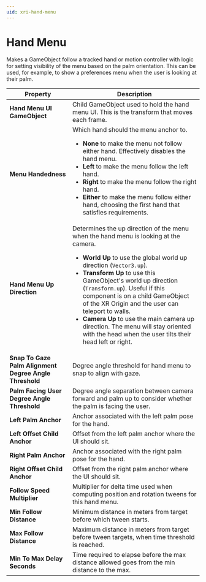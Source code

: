 ```yaml
---
uid: xri-hand-menu
---
```

# Hand Menu

Makes a GameObject follow a tracked hand or motion controller with logic for setting visibility of the menu based on the palm orientation. This can be used, for example, to show a preferences menu when the user is looking at their palm.

|**Property**|**Description**|
|---|---|
|**Hand Menu UI GameObject** | Child GameObject used to hold the hand menu UI. This is the transform that moves each frame.|
|**Menu Handedness** | Which hand should the menu anchor to.<br/><ul><li>**None** to make the menu not follow either hand. Effectively disables the hand menu.</li><li>**Left** to make the menu follow the left hand.</li><li>**Right** to make the menu follow the right hand.</li><li>**Either** to make the menu follow either hand, choosing the first hand that satisfies requirements.</li></ul>|
|**Hand Menu Up Direction**|Determines the up direction of the menu when the hand menu is looking at the camera.<br/><ul><li>**World Up** to use the global world up direction (`Vector3.up`).</li><li>**Transform Up** to use this GameObject's world up direction (`Transform.up`). Useful if this component is on a child GameObject of the XR Origin and the user can teleport to walls.</li><li>**Camera Up** to use the main camera up direction. The menu will stay oriented with the head when the user tilts their head left or right.</li></ul>|
|**Snap To Gaze Palm Alignment Degree Angle Threshold** | Degree angle threshold for hand menu to snap to align with gaze.|
|**Palm Facing User Degree Angle Threshold** | Degree angle separation between camera forward and palm up to consider whether the palm is facing the user.|
|**Left Palm Anchor** | Anchor associated with the left palm pose for the hand.|
|**Left Offset Child Anchor** | Offset from the left palm anchor where the UI should sit.|
|**Right Palm Anchor** | Anchor associated with the right palm pose for the hand.|
|**Right Offset Child Anchor** | Offset from the right palm anchor where the UI should sit.|
|**Follow Speed Multiplier** | Multiplier for delta time used when computing position and rotation tweens for this hand menu.|
|**Min Follow Distance** | Minimum distance in meters from target before which tween starts.|
|**Max Follow Distance** | Maximum distance in meters from target before tween targets, when time threshold is reached.|
|**Min To Max Delay Seconds** | Time required to elapse before the max distance allowed goes from the min distance to the max.|
